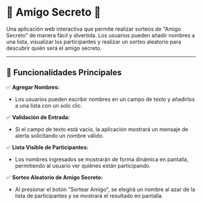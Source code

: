 # 🎁 Amigo Secreto 🎁

Una aplicación web interactiva que permite realizar sorteos de "Amigo Secreto" de manera fácil y divertida. Los usuarios pueden añadir nombres a una lista, visualizar los participantes y realizar un sorteo aleatorio para descubrir quién será el amigo secreto.

---

## 🚀 Funcionalidades Principales

✅ **Agregar Nombres:**
- Los usuarios pueden escribir nombres en un campo de texto y añadirlos a una lista con un solo clic.

✅ **Validación de Entrada:**
- Si el campo de texto está vacío, la aplicación mostrará un mensaje de alerta solicitando un nombre válido.

✅ **Lista Visible de Participantes:**
- Los nombres ingresados se mostrarán de forma dinámica en pantalla, permitiendo al usuario ver quiénes están participando.

✅ **Sorteo Aleatorio de Amigo Secreto:**
- Al presionar el botón "Sortear Amigo", se elegirá un nombre al azar de la lista de participantes y se mostrará el resultado en pantalla.
